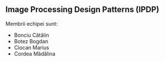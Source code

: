 ## Image Processing Design Patterns (IPDP)

Membrii echipei sunt:
* Bonciu Cătălin
* Botez Bogdan
* Ciocan Marius
* Cordea Mădălina